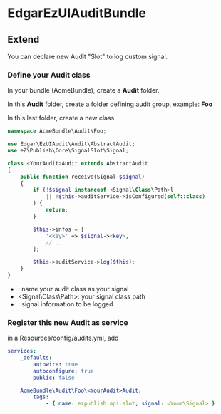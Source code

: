 # EdgarEzUIAuditBundle

## Extend

You can declare new Audit "Slot" to log custom signal. 

### Define your Audit class

In your bundle (AcmeBundle), create a **Audit** folder.

In this **Audit** folder, create a folder defining audit group, example: **Foo**

In this last folder, create a new class.

```php
namespace AcmeBundle\Audit\Foo;

use Edgar\EzUIAudit\Audit\AbstractAudit;
use eZ\Publish\Core\SignalSlot\Signal;

class <YourAudit>Audit extends AbstractAudit
{
    public function receive(Signal $signal)
    {
        if (!$signal instanceof <Signal\Class\Path>l
            || !$this->auditService->isConfigured(self::class)
        ) {
            return;
        }

        $this->infos = [
            '<key>' => $signal-><key>,
            // ...
        ];

        $this->auditService->log($this);
    }
}
```

* <YourAudit>: name your audit class as your signal
* <Signal\Class\Path>: your signal class path
* <key>: signal information to be logged

### Register this new Audit as service

in a Resources/config/audits.yml, add

```yaml
services:
    _defaults:
        autowire: true
        autoconfigure: true
        public: false

    AcmeBundle\Audit\Foo\<YourAudit>Audit:
        tags:
            - { name: ezpublish.api.slot, signal: <Your\Signal> }
```
